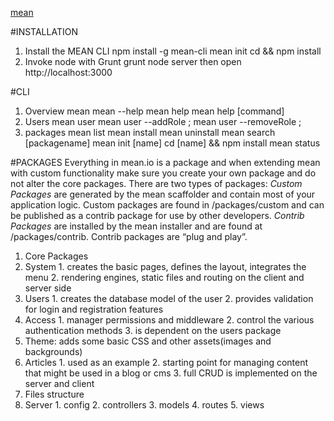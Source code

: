 [mean](http://learn.mean.io/)

#INSTALLATION
1. Install the MEAN CLI
npm install -g mean-cli
mean init <myApp>
cd <myApp> && npm install
2. Invoke node with Grunt
grunt
node server
then open http://localhost:3000

#CLI
1. Overview
mean
mean --help
mean help
mean help [command]
2. Users
mean user <email>
mean user <email> --addRole <role>;
mean user <email> --removeRole <role>;
3. packages
mean list
mean install <module>
mean uninstall <module>
mean search [packagename]
mean init [name]
cd [name] && npm install
mean status

#PACKAGES
Everything in mean.io is a package and when extending mean with custom functionality make sure you create your own package and do not alter the core packages.
There are two types of packages:
*Custom Packages* are generated by the mean scaffolder and contain most of your application logic. Custom packages are found in /packages/custom and can be published as a contrib package for use by other developers.
*Contrib Packages* are installed by the mean installer and are found at /packages/contrib. Contrib packages are “plug and play”.
1. Core Packages
  1. System
    1. creates the basic pages, defines the layout, integrates the menu
    2. rendering engines, static files and routing on the client and server side
  2. Users
    1. creates the database model of the user
    2. provides validation for login and registration features
  3. Access
    1. manager permissions and middleware
    2. control the various authentication methods
    3. is dependent on the users package
  4. Theme: adds some basic CSS and other assets(images and backgrounds)
  5. Articles
    1. used as an example
    2. starting point for managing content that might be used in a blog or cms
    3. full CRUD is implemented on the server and client
2. Files structure
  1. Server
    1. config
    2. controllers
    3. models
    4. routes
    5. views


